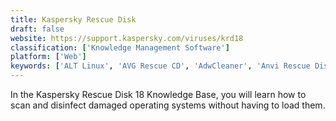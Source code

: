 ```yaml
---
title: Kaspersky Rescue Disk
draft: false 
website: https://support.kaspersky.com/viruses/krd18
classification: ['Knowledge Management Software']
platform: ['Web']
keywords: ['ALT Linux', 'AVG Rescue CD', 'AdwCleaner', 'Anvi Rescue Disk', 'Avira AntiVir Rescue System', 'Boot Repair Disk', 'DiskPatch', 'Dr.Web LiveDisk', 'Dual-boot Repair', 'EaseUS Partition Recovery', 'Finnix', 'Grml', 'Hirens BootCD', 'Ikki Boot', 'MediCat USB', 'PLoP Boot Manager', 'SecureAPlus', 'Super GRUB2 Disk', 'SystemRescueCd', 'UBCD4Win', 'Ultimate Boot CD']
---
```

In the Kaspersky Rescue Disk 18 Knowledge Base, you will learn how to scan and disinfect damaged operating systems without having to load them.